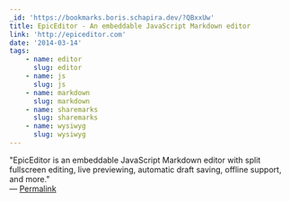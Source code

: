 ```yaml
---
_id: 'https://bookmarks.boris.schapira.dev/?QBxxUw'
title: EpicEditor - An embeddable JavaScript Markdown editor
link: 'http://epiceditor.com'
date: '2014-03-14'
tags:
    - name: editor
      slug: editor
    - name: js
      slug: js
    - name: markdown
      slug: markdown
    - name: sharemarks
      slug: sharemarks
    - name: wysiwyg
      slug: wysiwyg
---
```


&quot;EpicEditor is an embeddable JavaScript Markdown editor with split
fullscreen editing, live previewing, automatic draft saving, offline support,
and more.&quot; <br>&#8212;
<a href="https://bookmarks.boris.schapira.dev/?QBxxUw" title="Permalink">Permalink</a>
